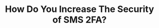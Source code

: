 ---
title: "How Do You Increase The Security of SMS 2FA?"
description: "This video dives into the security risks of SMS 2FA and explores why VoIP numbers might be a better option, especially considering the dangers of SIM swapping. However, there are downsides to consider too."
datePublished: 2024-06-03
dateUpdated: 2024-06-03
linkForum: "https://discuss.techlore.tech/t/how-do-you-increase-the-security-of-sms-2fa/8883"
linkYouTube: "https://www.youtube.com/watch?v=UWZe776r620"
tags: ["2fa", "voip"]
---
